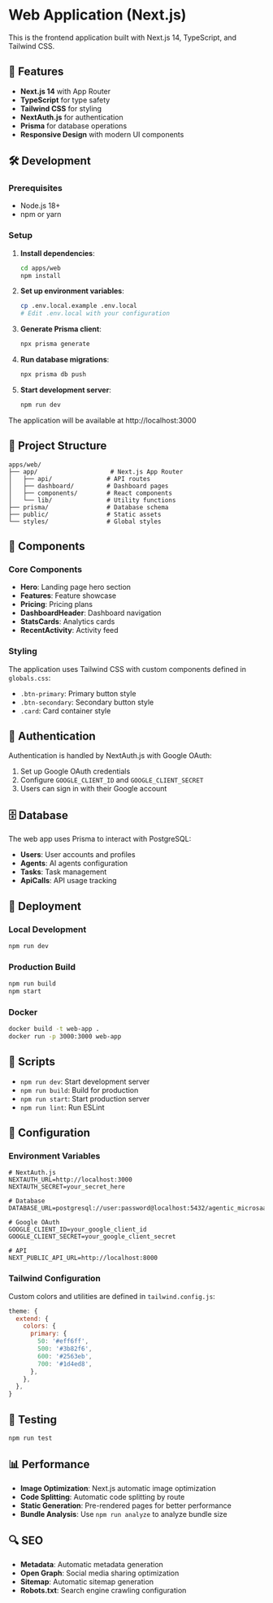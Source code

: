 # Web Application (Next.js)

This is the frontend application built with Next.js 14, TypeScript, and Tailwind CSS.

## 🚀 Features

- **Next.js 14** with App Router
- **TypeScript** for type safety
- **Tailwind CSS** for styling
- **NextAuth.js** for authentication
- **Prisma** for database operations
- **Responsive Design** with modern UI components

## 🛠️ Development

### Prerequisites

- Node.js 18+
- npm or yarn

### Setup

1. **Install dependencies**:
   ```bash
   cd apps/web
   npm install
   ```

2. **Set up environment variables**:
   ```bash
   cp .env.local.example .env.local
   # Edit .env.local with your configuration
   ```

3. **Generate Prisma client**:
   ```bash
   npx prisma generate
   ```

4. **Run database migrations**:
   ```bash
   npx prisma db push
   ```

5. **Start development server**:
   ```bash
   npm run dev
   ```

The application will be available at http://localhost:3000

## 📁 Project Structure

```
apps/web/
├── app/                    # Next.js App Router
│   ├── api/               # API routes
│   ├── dashboard/         # Dashboard pages
│   ├── components/        # React components
│   └── lib/               # Utility functions
├── prisma/                # Database schema
├── public/                # Static assets
└── styles/                # Global styles
```

## 🎨 Components

### Core Components

- **Hero**: Landing page hero section
- **Features**: Feature showcase
- **Pricing**: Pricing plans
- **DashboardHeader**: Dashboard navigation
- **StatsCards**: Analytics cards
- **RecentActivity**: Activity feed

### Styling

The application uses Tailwind CSS with custom components defined in `globals.css`:

- `.btn-primary`: Primary button style
- `.btn-secondary`: Secondary button style
- `.card`: Card container style

## 🔐 Authentication

Authentication is handled by NextAuth.js with Google OAuth:

1. Set up Google OAuth credentials
2. Configure `GOOGLE_CLIENT_ID` and `GOOGLE_CLIENT_SECRET`
3. Users can sign in with their Google account

## 🗄️ Database

The web app uses Prisma to interact with PostgreSQL:

- **Users**: User accounts and profiles
- **Agents**: AI agents configuration
- **Tasks**: Task management
- **ApiCalls**: API usage tracking

## 🚀 Deployment

### Local Development

```bash
npm run dev
```

### Production Build

```bash
npm run build
npm start
```

### Docker

```bash
docker build -t web-app .
docker run -p 3000:3000 web-app
```

## 📝 Scripts

- `npm run dev`: Start development server
- `npm run build`: Build for production
- `npm run start`: Start production server
- `npm run lint`: Run ESLint

## 🔧 Configuration

### Environment Variables

```env
# NextAuth.js
NEXTAUTH_URL=http://localhost:3000
NEXTAUTH_SECRET=your_secret_here

# Database
DATABASE_URL=postgresql://user:password@localhost:5432/agentic_microsaas

# Google OAuth
GOOGLE_CLIENT_ID=your_google_client_id
GOOGLE_CLIENT_SECRET=your_google_client_secret

# API
NEXT_PUBLIC_API_URL=http://localhost:8000
```

### Tailwind Configuration

Custom colors and utilities are defined in `tailwind.config.js`:

```javascript
theme: {
  extend: {
    colors: {
      primary: {
        50: '#eff6ff',
        500: '#3b82f6',
        600: '#2563eb',
        700: '#1d4ed8',
      },
    },
  },
}
```

## 🧪 Testing

```bash
npm run test
```

## 📊 Performance

- **Image Optimization**: Next.js automatic image optimization
- **Code Splitting**: Automatic code splitting by route
- **Static Generation**: Pre-rendered pages for better performance
- **Bundle Analysis**: Use `npm run analyze` to analyze bundle size

## 🔍 SEO

- **Metadata**: Automatic metadata generation
- **Open Graph**: Social media sharing optimization
- **Sitemap**: Automatic sitemap generation
- **Robots.txt**: Search engine crawling configuration